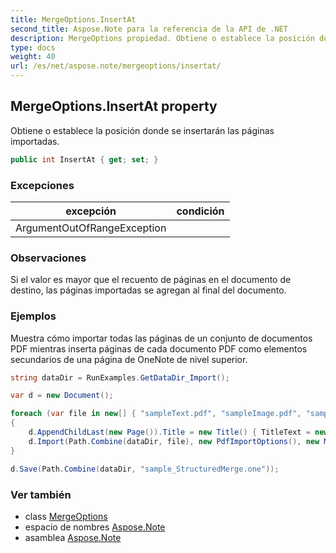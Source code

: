 ```yaml
---
title: MergeOptions.InsertAt
second_title: Aspose.Note para la referencia de la API de .NET
description: MergeOptions propiedad. Obtiene o establece la posición donde se insertarán las páginas importadas.
type: docs
weight: 40
url: /es/net/aspose.note/mergeoptions/insertat/
---
```

## MergeOptions.InsertAt property

Obtiene o establece la posición donde se insertarán las páginas importadas.

```csharp
public int InsertAt { get; set; }
```

### Excepciones

| excepción | condición |
| --- | --- |
| ArgumentOutOfRangeException |  |

### Observaciones

Si el valor es mayor que el recuento de páginas en el documento de destino, las páginas importadas se agregan al final del documento.

### Ejemplos

Muestra cómo importar todas las páginas de un conjunto de documentos PDF mientras inserta páginas de cada documento PDF como elementos secundarios de una página de OneNote de nivel superior.

```csharp
string dataDir = RunExamples.GetDataDir_Import();

var d = new Document();

foreach (var file in new[] { "sampleText.pdf", "sampleImage.pdf", "sampleTable.pdf" })
{
    d.AppendChildLast(new Page()).Title = new Title() { TitleText = new RichText() { ParagraphStyle = ParagraphStyle.Default }.Append(file) };
    d.Import(Path.Combine(dataDir, file), new PdfImportOptions(), new MergeOptions() { InsertAt = int.MaxValue, InsertAsChild = true });
}

d.Save(Path.Combine(dataDir, "sample_StructuredMerge.one"));
```

### Ver también

* class [MergeOptions](../)
* espacio de nombres [Aspose.Note](../../mergeoptions/)
* asamblea [Aspose.Note](../../../)


